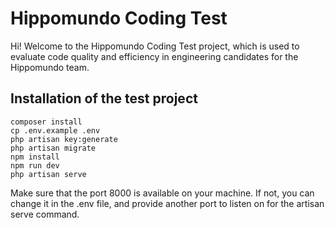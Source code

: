 # Hippomundo Coding Test

Hi! Welcome to the Hippomundo Coding Test project, which is used to evaluate 
code quality and efficiency in engineering candidates for the Hippomundo team.




## Installation of the test project
```
composer install
cp .env.example .env
php artisan key:generate
php artisan migrate
npm install
npm run dev
php artisan serve
```

Make sure that the port 8000 is available on your machine. If not, you can change it in the .env file, and provide another port to listen on for the artisan serve command.